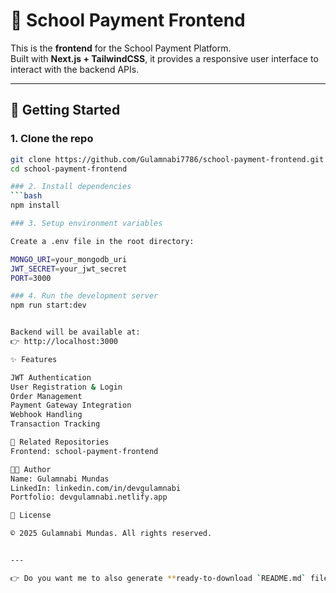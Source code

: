 # 🎨 School Payment Frontend

This is the **frontend** for the School Payment Platform.  
Built with **Next.js + TailwindCSS**, it provides a responsive user interface to interact with the backend APIs.

---

## 🚀 Getting Started

### 1. Clone the repo
```bash
git clone https://github.com/Gulamnabi7786/school-payment-frontend.git
cd school-payment-frontend

### 2. Install dependencies
```bash
npm install

### 3. Setup environment variables

Create a .env file in the root directory:

MONGO_URI=your_mongodb_uri
JWT_SECRET=your_jwt_secret
PORT=3000

### 4. Run the development server
npm run start:dev


Backend will be available at:
👉 http://localhost:3000

✨ Features

JWT Authentication
User Registration & Login
Order Management
Payment Gateway Integration
Webhook Handling
Transaction Tracking

🔗 Related Repositories
Frontend: school-payment-frontend

👨‍💻 Author
Name: Gulamnabi Mundas
LinkedIn: linkedin.com/in/devgulamnabi
Portfolio: devgulamnabi.netlify.app

📜 License

© 2025 Gulamnabi Mundas. All rights reserved.


---

👉 Do you want me to also generate **ready-to-download `README.md` files** (so you can directly put them in your repos), or just copy-paste from here?
